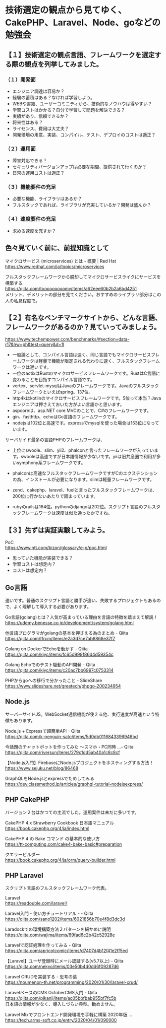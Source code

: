 # 技術選定の観点から見てゆく、CakePHP、Laravel、Node、goなどの勉強会

## 【１】技術選定の観点言語、フレームワークを選定する際の観点を列挙してみました。

### （１）開発面

* エンジニア調達は容易か？
* 経験の蓄積はある？なければ学習しよう。
* WEBや書籍、ユーザーコミニティから、技術的なノウハウは得やすい？
* 学習コストはかかる？自分で学習して問題を解決できる？
* 実績があり、信頼できるか？
* 将来性はある？
* ライセンス、費用は大丈夫？
* 開発環境の用意、実装、コンパイル、テスト、デプロイのコストは適正？

### （２）運用面

* 障害対応できる？
* セキュリティバージョンアップは必要な期間、提供されて行くのか？
* 日常の運用コストは適正？

### （３）機能要件の充足

* 必要な機能、ライブラリはあるか？
* フルスタックであれば、ライブラリが充実しているか？開発は盛んか？

### （４）速度要件の充足

* 求める速度を充すか？

## 色々見ていく前に、前提知識として

マイクロサービス (microservices) とは - 概要 | Red Hat<br>
https://www.redhat.com/ja/topics/microservices

フルスタックフレームワークから脱却してマイクロサービスライクにサービスを構築する<br>
https://qiita.com/tooooooooomy/items/a62eee60b2b2a6bd4251<br>
メリット、デメリットの部分を見てください。おすすめのライブラリ部分はこの人の私見程度で。

## 【２】有名なベンチマークサイトから、どんな言語、フレームワークがあるのか？見ていってみましょう。

https://www.techempower.com/benchmarks/#section=data-r17&hw=ph&test=query&d=1l

* 一般論として、コンパイル言語は速く、同じ言語でもマイクロサービスフレームワークは軽量で機能が限定される代わりに速く、フルスタックフレームワークは遅いです。
* 一位のactixはRustのマイクロサービスフレームワークです。RustはC言語に変わることを目指すコンパイル言語です。
* vertex、servlet-mysqlはJavaのフレームワークです。Javaのフルスタックフレームワークといえばspring。137位。
* http4kはkotlinのマイクロサービスフレームワークです。5位って本当？Javaエンジニアは押さえておいた方がよい言語かと思います。
* aspcoreは、asp.NET core MVCのことで、C#のフレームワークです。
* gin、fasthttp、echoはGo言語のフレームワークです。
* nodejsは102位と高速です。expressでmysqlを使った場合は153位になっています。

サーバサイド最多の言語PHPのフレームワークは、
* 上位にswoole、slim、yii2、phalconと言ったフレームワークが入っています。swooleは高速ですが日本語情報が少ないです。yiiは旧共産圏で利用が多いsymphony系フレームワークです。
* phalconは高速なフルスタックフレームワークですがCのエクステンションの為、インストールが必要になります。slimは軽量フレームワークです。
* zend、cakephp、laravel、fuelと言ったフルスタックフレームワークは、200位に行かないあたりで固まっています。

* rubyのrailsは184位。pythonのdjangoは202位。スクリプト言語のフルスタックフレームワークは速度は似た通ったかですね。

## 【３】先ずは実証実験してみよう。

PoC<br>
https://www.ntt.com/bizon/glossary/e-p/poc.html
* 思っていた機能が実装できる？
* 学習コストは想定内？
* コストは想定内？

## Go言語
速いです。普通のスクリプト言語と勝手が違い、失敗するプロジェクトもあるので、よく理解して導入する必要があります。

Go言語(golang)とは？人気が高まっている理由を言語の特徴を踏まえて解説！<br>
https://udemy.benesse.co.jp/development/system/golang.html

他言語プログラマがgolangの基本を押さえる為のまとめ - Qiita<br>
https://qiita.com/tfrcm/items/e2a3d7ce7ab8868e37f7

Golang on DockerでEchoを動かす - Qiita<br>
https://qiita.com/kiyc/items/fc65d999f86d4d59354c

Golang Echoでのテスト駆動のAPI開発 - Qiita<br>
https://qiita.com/kiyc/items/c20ac7bb6997c0753314

PHPからgoへの移行で分かったこと - SlideShare<br>
https://www.slideshare.net/greetech/phpgo-200234954

## Node.js
サーバーサイドJS。WebSocket通信機能が使える他、実行速度が高速という特徴もあります。


Node.js + Expressで超簡単API - Qiita<br>
https://qiita.com/k-penguin-sato/items/5d0db0116843396946bd

今話題のチャットボットを作ってみた ～スマホ・PC同時 ...- Qiita<br>
https://qiita.com/riversun/items/279c1dd5ab40a1c8c8cf

【Node.js入門】FirebaseにNode.jsプロジェクトをホスティングする方法！<br>
https://www.sejuku.net/blog/86468

GraphQLをNode.jsとexpressでためしてみる<br>
https://dev.classmethod.jp/articles/graphql-tutorial-nodejsexpress/


## PHP CakePHP
バージョン２台はかつての主流でした。運用案件は未だに多いです。

CakePHP 4.x Strawberry Cookbook 日本語マニュアル<br>
https://book.cakephp.org/4/ja/index.html

CakePHP 4 の Bake コマンド の基本的な使い方<br>
https://tt-computing.com/cake4-bake-basic#preparation

クエリービルダー<br>
https://book.cakephp.org/4/ja/orm/query-builder.html


## PHP Laravel
スクリプト言語のフルスタックフレームワーク代表。

Laravel<br>
https://readouble.com/laravel/

Laravel入門 - 使い方チュートリアル - - Qiita<br>
https://qiita.com/sano1202/items/6021856b70e4f8d3dc3d

Laradockでの環境構築方法２パターンを細かめに説明<br>
https://qiita.com/wajima/items/69fad6c2b42c52928e

Laravelで認証処理を作ってみる - Qiita<br>
https://qiita.com/apricotcomic/items/d7407d4b12f41e2ff5ed

【Laravel】ユーザ登録時にメール認証する(v5.7以上) - Qiita<br>
https://qiita.com/nekyo/items/03e50b4d0dd6f09287d6

Laravel CRUDを実装する - 思考の葉<br>
https://noumenon-th.net/programming/2020/01/30/laravel-crud/

LaravelベースのCMS OctoberCMS入門 - Qiita<br>
https://qiita.com/pikanji/items/ac05bbfbab955bf7fc5b<br>
日本語の情報が少なく、導入しづらい典型。勧めません。

Laravel Mixでフロントエンド開発環境を手軽に構築 2020年版 ...<br>
https://tech.arms-soft.co.jp/entry/2020/04/01/090000

